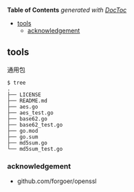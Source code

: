 <!-- START doctoc generated TOC please keep comment here to allow auto update -->
<!-- DON'T EDIT THIS SECTION, INSTEAD RE-RUN doctoc TO UPDATE -->
**Table of Contents**  *generated with [DocToc](https://github.com/thlorenz/doctoc)*

- [tools](#tools)
  - [acknowledgement](#acknowledgement)

<!-- END doctoc generated TOC please keep comment here to allow auto update -->

## tools

通用包

```
$ tree     
.
├── LICENSE
├── README.md
├── aes.go
├── aes_test.go
├── base62.go
├── base62_test.go
├── go.mod
├── go.sum
├── md5sum.go
└── md5sum_test.go
```

### acknowledgement

- github.com/forgoer/openssl
